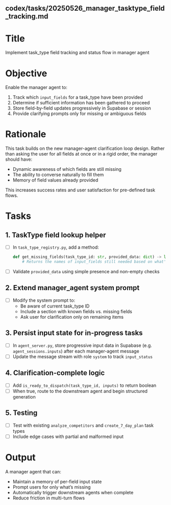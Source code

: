 ## codex/tasks/20250526_manager_tasktype_field_tracking.md

# Title
Implement task_type field tracking and status flow in manager agent

# Objective
Enable the manager agent to:
1. Track which `input_fields` for a task_type have been provided
2. Determine if sufficient information has been gathered to proceed
3. Store field-by-field updates progressively in Supabase or session
4. Provide clarifying prompts only for missing or ambiguous fields

# Rationale
This task builds on the new manager-agent clarification loop design.
Rather than asking the user for all fields at once or in a rigid order, the manager should have:
- Dynamic awareness of which fields are still missing
- The ability to converse naturally to fill them
- Memory of field values already provided

This increases success rates and user satisfaction for pre-defined task flows.

# Tasks

## 1. TaskType field lookup helper
- [ ] In `task_type_registry.py`, add a method:
  ```python
  def get_missing_fields(task_type_id: str, provided_data: dict) -> list[str]:
      # Returns the names of input_fields still needed based on what's in provided_data
  ```
- [ ] Validate `provided_data` using simple presence and non-empty checks

## 2. Extend manager_agent system prompt
- [ ] Modify the system prompt to:
  - Be aware of current task_type ID
  - Include a section with known fields vs. missing fields
  - Ask user for clarification only on remaining items

## 3. Persist input state for in-progress tasks
- [ ] In `agent_server.py`, store progressive input data in Supabase (e.g. `agent_sessions.inputs`) after each manager-agent message
- [ ] Update the message stream with role `system` to track `input_status`

## 4. Clarification-complete logic
- [ ] Add `is_ready_to_dispatch(task_type_id, inputs)` to return boolean
- [ ] When true, route to the downstream agent and begin structured generation

## 5. Testing
- [ ] Test with existing `analyze_competitors` and `create_7_day_plan` task types
- [ ] Include edge cases with partial and malformed input

# Output
A manager agent that can:
- Maintain a memory of per-field input state
- Prompt users for only what’s missing
- Automatically trigger downstream agents when complete
- Reduce friction in multi-turn flows
